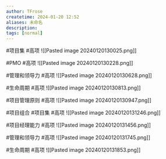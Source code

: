 ```yaml
---
author: TFrose
createtime: 2024-01-20 12:52
aliases: 未命名
description:
tags: [normal]
---
```


#项目集 #高项 
![[Pasted image 20240120130025.png]]

#PMO #高项 
![[Pasted image 20240120130228.png]]

#管理和领导力 #高项 
![[Pasted image 20240120130628.png]]

#生命周期 #高项 
![[Pasted image 20240120130813.png]]

#项目管理原则 #高项 
![[Pasted image 20240120130947.png]]

#项目组合 #项目集 #高项 
![[Pasted image 20240120131246.png]]

#项目经理能力 #高项 
![[Pasted image 20240120131456.png]]

#管理和领导力 #高项 
![[Pasted image 20240120131745.png]]

#生命周期 #高项 
![[Pasted image 20240120131853.png]]
